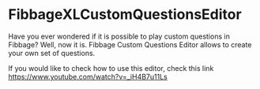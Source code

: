 # FibbageXLCustomQuestionsEditor
Have you ever wondered if it is possible to play custom questions in Fibbage? Well, now it is. Fibbage Custom Questions Editor allows to create your own set of questions.

If you would like to check how to use this editor, check this link https://www.youtube.com/watch?v=_iH4B7u11Ls

